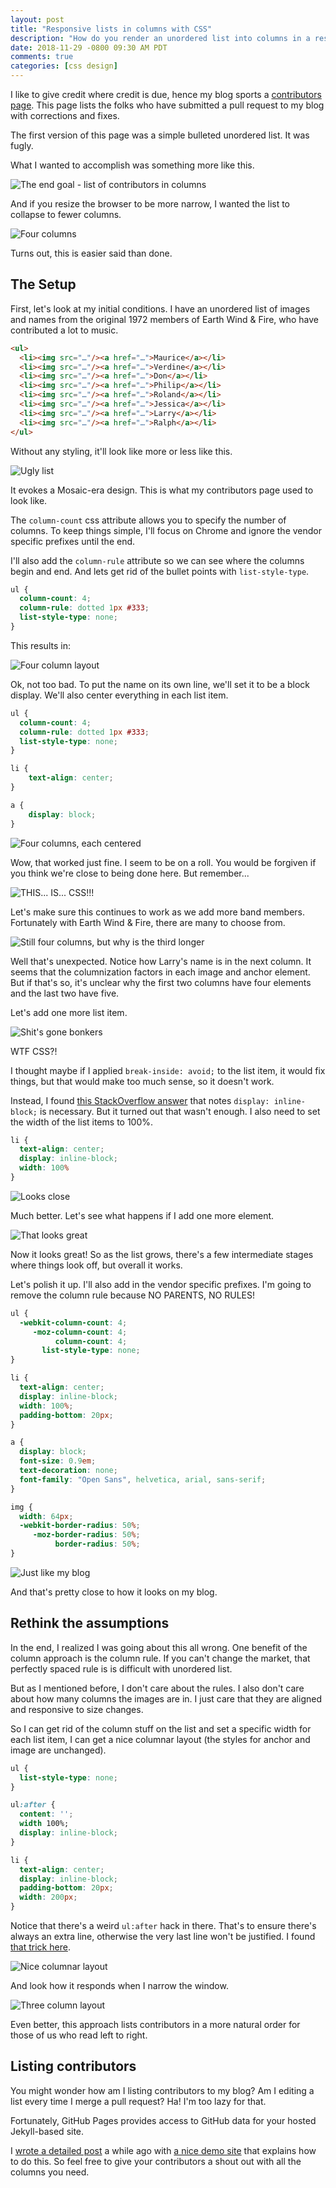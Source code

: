 ```yaml
---
layout: post
title: "Responsive lists in columns with CSS"
description: "How do you render an unordered list into columns in a responsive manner?"
date: 2018-11-29 -0800 09:30 AM PDT
comments: true
categories: [css design]
---
```


I like to give credit where credit is due, hence my blog sports a [contributors page](/contributors). This page lists the folks who have submitted a pull request to my blog with corrections and fixes.

The first version of this page was a simple bulleted unordered list. It was fugly.

What I wanted to accomplish was something more like this.

![The end goal - list of contributors in columns](https://user-images.githubusercontent.com/19977/49240817-026e0a00-f3bb-11e8-8ce6-e0df9afa517a.png)

And if you resize the browser to be more narrow, I wanted the list to collapse to fewer columns.

![Four columns](https://user-images.githubusercontent.com/19977/49240740-d18dd500-f3ba-11e8-8fdd-36a21f82c961.png)

Turns out, this is easier said than done.

## The Setup

First, let's look at my initial conditions. I have an unordered list of images and names from the original 1972 members of Earth Wind & Fire, who have contributed a lot to music.

```html
<ul>
  <li><img src="…"/><a href="…">Maurice</a></li>
  <li><img src="…"/><a href="…">Verdine</a></li>
  <li><img src="…"/><a href="…">Don</a></li>
  <li><img src="…"/><a href="…">Philip</a></li>
  <li><img src="…"/><a href="…">Roland</a></li>
  <li><img src="…"/><a href="…">Jessica</a></li>
  <li><img src="…"/><a href="…">Larry</a></li>
  <li><img src="…"/><a href="…">Ralph</a></li>
</ul>
```

Without any styling, it'll look like more or less like this.

![Ugly list](https://user-images.githubusercontent.com/19977/49332826-27a07b00-f569-11e8-86ab-13fd99a0119b.png)

It evokes a Mosaic-era design. This is what my contributors page used to look like.

The `column-count` css attribute allows you to specify the number of columns. To keep things simple, I'll focus on Chrome and ignore the vendor specific prefixes until the end.

I'll also add the `column-rule` attribute so we can see where the columns begin and end. And lets get rid of the bullet points with `list-style-type`.

```css
ul {
  column-count: 4;
  column-rule: dotted 1px #333;
  list-style-type: none;
}
```

This results in:

![Four column layout](https://user-images.githubusercontent.com/19977/49332875-eb214f00-f569-11e8-9b39-28b146724999.png)

Ok, not too bad. To put the name on its own line, we'll set it to be a block display. We'll also center everything in each list item.

```css
ul {
  column-count: 4;
  column-rule: dotted 1px #333;
  list-style-type: none;
}

li {
    text-align: center;
}

a {
    display: block;
}
```

![Four columns, each centered](https://user-images.githubusercontent.com/19977/49332904-6f73d200-f56a-11e8-804f-77ea13a7ff3f.png)

Wow, that worked just fine. I seem to be on a roll. You would be forgiven if you think we're close to being done here. But remember...

![THIS... IS... CSS!!!](https://user-images.githubusercontent.com/19977/49347907-e6869480-f656-11e8-87e4-7ed824fe35b4.png)

Let's make sure this continues to work as we add more band members. Fortunately with Earth Wind & Fire, there are many to choose from.

![Still four columns, but why is the third longer](https://user-images.githubusercontent.com/19977/49347976-66146380-f657-11e8-9154-b2ff4d87accd.png)

Well that's unexpected. Notice how Larry's name is in the next column. It seems that the columnization factors in each image and anchor element. But if that's so, it's unclear why the first two columns have four elements and the last two have five.

Let's add one more list item.

![Shit's gone bonkers](https://user-images.githubusercontent.com/19977/49348011-9cea7980-f657-11e8-8181-2b5baf402d82.png)

WTF CSS?!

I thought maybe if I applied `break-inside: avoid;` to the list item, it would fix things, but that would make too much sense, so it doesn't work.

Instead, I found [this StackOverflow answer](https://stackoverflow.com/questions/12332528/how-to-display-list-items-as-columns/12332549#12332549) that notes `display: inline-block;` is necessary. But it turned out that wasn't enough. I also need to set the width of the list items to 100%.

```css
li {
  text-align: center;
  display: inline-block;
  width: 100%
}
```

![Looks close](https://user-images.githubusercontent.com/19977/49348233-23ec2180-f659-11e8-9156-4d25be54a4a5.png)

Much better. Let's see what happens if I add one more element.

![That looks great](https://user-images.githubusercontent.com/19977/49348288-6e6d9e00-f659-11e8-8b87-fba704bee2bd.png)

Now it looks great! So as the list grows, there's a few intermediate stages where things look off, but overall it works.

Let's polish it up. I'll also add in the vendor specific prefixes. I'm going to remove the column rule because NO PARENTS, NO RULES!

```css
ul {
  -webkit-column-count: 4;
     -moz-column-count: 4;
          column-count: 4;
       list-style-type: none;
}

li {
  text-align: center;
  display: inline-block;
  width: 100%;
  padding-bottom: 20px;
}

a {
  display: block;
  font-size: 0.9em;
  text-decoration: none;
  font-family: "Open Sans", helvetica, arial, sans-serif;
}

img {
  width: 64px;
  -webkit-border-radius: 50%;
     -moz-border-radius: 50%;
          border-radius: 50%;
}
```

![Just like my blog](https://user-images.githubusercontent.com/19977/49348559-f7390980-f65a-11e8-8335-ffc83623401f.png)

And that's pretty close to how it looks on my blog.

## Rethink the assumptions

In the end, I realized I was going about this all wrong. One benefit of the column approach is the column rule. If you can't change the market, that perfectly spaced rule is is difficult with unordered list.

But as I mentioned before, I don't care about the rules. I also don't care about how many columns the images are in. I just care that they are aligned and responsive to size changes.

So I can get rid of the column stuff on the list and set a specific width for each list item, I can get a nice columnar layout (the styles for anchor and image are unchanged).

```css
ul {
  list-style-type: none;
}

ul:after {
  content: '';
  width 100%;
  display: inline-block;
}

li {
  text-align: center;
  display: inline-block;
  padding-bottom: 20px;
  width: 200px;
}
```

Notice that there's a weird `ul:after` hack in there. That's to ensure there's always an extra line, otherwise the very last line won't be justified. I found [that trick here](https://css-tricks.com/equidistant-objects-with-css/).

![Nice columnar layout](https://user-images.githubusercontent.com/19977/49348851-bf32c600-f65c-11e8-87f5-31b918eefd7e.png)

And look how it responds when I narrow the window.

![Three column layout](https://user-images.githubusercontent.com/19977/49348914-ff924400-f65c-11e8-8d9e-a7c141468ce8.png)

Even better, this approach lists contributors in a more natural order for those of us who read left to right.

## Listing contributors

You might wonder how am I listing contributors to my blog? Am I editing a list every time I merge a pull request? Ha! I'm too lazy for that.

Fortunately, GitHub Pages provides access to GitHub data for your hosted Jekyll-based site.

I [wrote a detailed post](https://haacked.com/archive/2014/05/10/github-pages-tricks/) a while ago with [a nice demo site](https://haacked.github.io/gh-pages-demo/) that explains how to do this. So feel free to give your contributors a shout out with all the columns you need.
